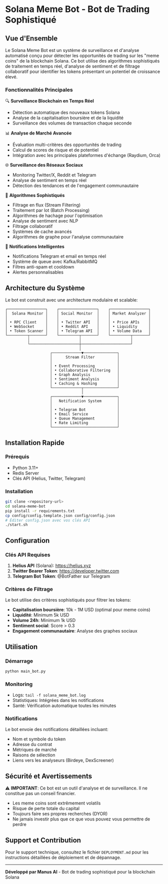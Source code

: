 # Solana Meme Bot - Bot de Trading Sophistiqué

## Vue d'Ensemble

Le Solana Meme Bot est un système de surveillance et d'analyse automatisé conçu pour détecter les opportunités de trading sur les "meme coins" de la blockchain Solana. Ce bot utilise des algorithmes sophistiqués de traitement en temps réel, d'analyse de sentiment et de filtrage collaboratif pour identifier les tokens présentant un potentiel de croissance élevé.

### Fonctionnalités Principales

🔍 **Surveillance Blockchain en Temps Réel**
- Détection automatique des nouveaux tokens Solana
- Analyse de la capitalisation boursière et de la liquidité
- Surveillance des volumes de transaction chaque seconde

📊 **Analyse de Marché Avancée**
- Évaluation multi-critères des opportunités de trading
- Calcul de scores de risque et de potentiel
- Intégration avec les principales plateformes d'échange (Raydium, Orca)

🌐 **Surveillance des Réseaux Sociaux**
- Monitoring Twitter/X, Reddit et Telegram
- Analyse de sentiment en temps réel
- Détection des tendances et de l'engagement communautaire

🤖 **Algorithmes Sophistiqués**
- Filtrage en flux (Stream Filtering)
- Traitement par lot (Batch Processing)
- Algorithmes de hachage pour l'optimisation
- Analyse de sentiment avec NLP
- Filtrage collaboratif
- Systèmes de cache avancés
- Algorithmes de graphe pour l'analyse communautaire

📱 **Notifications Intelligentes**
- Notifications Telegram et email en temps réel
- Système de queue avec Kafka/RabbitMQ
- Filtres anti-spam et cooldown
- Alertes personnalisables

## Architecture du Système

Le bot est construit avec une architecture modulaire et scalable:

```
┌─────────────────┐    ┌─────────────────┐    ┌─────────────────┐
│  Solana Monitor │    │ Social Monitor  │    │ Market Analyzer │
│                 │    │                 │    │                 │
│ • RPC Client    │    │ • Twitter API   │    │ • Price APIs    │
│ • WebSocket     │    │ • Reddit API    │    │ • Liquidity     │
│ • Token Scanner │    │ • Telegram API  │    │ • Volume Data   │
└─────────┬───────┘    └─────────┬───────┘    └─────────┬───────┘
          │                      │                      │
          └──────────────────────┼──────────────────────┘
                                 │
                    ┌─────────────▼───────────────┐
                    │      Stream Filter          │
                    │                             │
                    │ • Event Processing          │
                    │ • Collaborative Filtering   │
                    │ • Graph Analysis            │
                    │ • Sentiment Analysis        │
                    │ • Caching & Hashing         │
                    └─────────────┬───────────────┘
                                  │
                    ┌─────────────▼───────────────┐
                    │   Notification System       │
                    │                             │
                    │ • Telegram Bot              │
                    │ • Email Service             │
                    │ • Queue Management          │
                    │ • Rate Limiting             │
                    └─────────────────────────────┘
```

## Installation Rapide

### Prérequis
- Python 3.11+
- Redis Server
- Clés API (Helius, Twitter, Telegram)

### Installation
```bash
git clone <repository-url>
cd solana-meme-bot
pip install -r requirements.txt
cp config/config.template.json config/config.json
# Éditer config.json avec vos clés API
./start.sh
```

## Configuration

### Clés API Requises

1. **Helius API** (Solana): https://helius.xyz
2. **Twitter Bearer Token**: https://developer.twitter.com
3. **Telegram Bot Token**: @BotFather sur Telegram

### Critères de Filtrage

Le bot utilise des critères sophistiqués pour filtrer les tokens:

- **Capitalisation boursière**: 10k - 1M USD (optimal pour meme coins)
- **Liquidité**: Minimum 5k USD
- **Volume 24h**: Minimum 1k USD
- **Sentiment social**: Score > 0.3
- **Engagement communautaire**: Analyse des graphes sociaux

## Utilisation

### Démarrage
```bash
python main_bot.py
```

### Monitoring
- Logs: `tail -f solana_meme_bot.log`
- Statistiques: Intégrées dans les notifications
- Santé: Vérification automatique toutes les minutes

### Notifications

Le bot envoie des notifications détaillées incluant:
- Nom et symbole du token
- Adresse du contrat
- Métriques de marché
- Raisons de sélection
- Liens vers les analyseurs (Birdeye, DexScreener)

## Sécurité et Avertissements

⚠️ **IMPORTANT**: Ce bot est un outil d'analyse et de surveillance. Il ne constitue pas un conseil financier.

- Les meme coins sont extrêmement volatils
- Risque de perte totale du capital
- Toujours faire ses propres recherches (DYOR)
- Ne jamais investir plus que ce que vous pouvez vous permettre de perdre

## Support et Contribution

Pour le support technique, consultez le fichier `DEPLOYMENT.md` pour les instructions détaillées de déploiement et de dépannage.

---

**Développé par Manus AI** - Bot de trading sophistiqué pour la blockchain Solana

